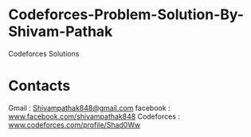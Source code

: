 # Codeforces-Problem-Solution-By-Shivam-Pathak
  Codeforces Solutions
  
# Contacts
  Gmail : Shivampathak848@gmail.com
  facebook : www.facebook.com/shivampathak848
  Codeforces : www.codeforces.com/profile/Shad0Ww
  
